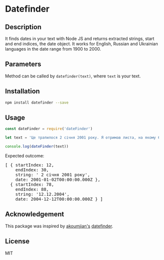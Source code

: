 # Datefinder

## Description

It finds dates in your text with Node JS and returns extracted strings, start and end indices, the date object. It works for English, Russian and Ukrainian languages in the date range from 1900 to 2000.

## Parameters

Method can be called by `datefinder(text)`, where `text` is your text.

## Installation

```bash
npm install datefinder --save
```

## Usage

```js
const dateFinder = require('dateFinder')

let text = 'Це трапилося 2 січня 2001 року. Я отримав листа, на якому була зазначена дата 12.12.2004.'

console.log(dateFinder(text))

```

Expected outcome:

<pre>
[ { startIndex: 12,
    endIndex: 30,
    string: ' 2 січня 2001 року',
    date: 2001-01-02T00:00:00.000Z },
  { startIndex: 78,
    endIndex: 88,
    string: '12.12.2004',
    date: 2004-12-12T00:00:00.000Z } ]
</pre>

## Acknowledgement

This package was inspired by [akoumjian's](https://github.com/akoumjian) [datefinder](https://github.com/akoumjian/datefinder).

## License

MIT
